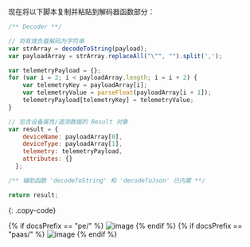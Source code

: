 现在将以下脚本复制并粘贴到解码器函数部分：

```javascript
/** Decoder **/

// 将有效负载解码为字符串
var strArray = decodeToString(payload);
var payloadArray = strArray.replaceAll("\"", "").split(',');

var telemetryPayload = {};
for (var i = 2; i < payloadArray.length; i = i + 2) {
    var telemetryKey = payloadArray[i];
    var telemetryValue = parseFloat(payloadArray[i + 1]);
    telemetryPayload[telemetryKey] = telemetryValue;
}

// 包含设备属性/遥测数据的 Result 对象
var result = {
    deviceName: payloadArray[0],
    deviceType: payloadArray[1],
    telemetry: telemetryPayload,
    attributes: {}
  };

/** 辅助函数 'decodeToString' 和 'decodeToJson' 已内置 **/

return result;
``` 
{: .copy-code}

{% if docsPrefix == "pe/" %}
![image](/images/user-guide/integrations/coap/coap-uplink-converter-text-tbel-pe.png)
{% endif %}
{% if docsPrefix == "paas/" %}
![image](/images/user-guide/integrations/coap/coap-uplink-converter-text-tbel-paas.png)
{% endif %}